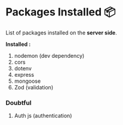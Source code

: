 # Packages Installed 📦

List of packages installed on the **server side**. 

**Installed :**
1. nodemon (dev dependency)
2. cors
3. dotenv
4. express
5. mongoose
6. Zod (validation)

### Doubtful
1. Auth js (authentication)